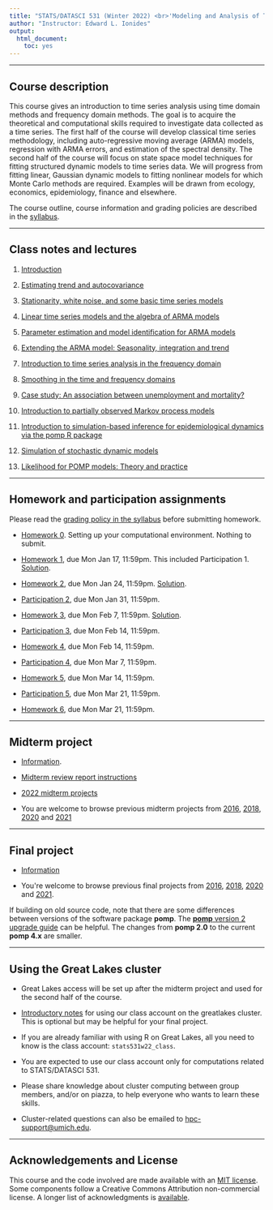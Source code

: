 ```yaml
---
title: "STATS/DATASCI 531 (Winter 2022) <br>'Modeling and Analysis of Time Series Data'"
author: "Instructor: Edward L. Ionides"
output:
  html_document:
    toc: yes
---
```


------

## Course description

This course gives an introduction to time series analysis using time domain methods and frequency domain methods. 
The goal is to acquire the theoretical and computational skills required to investigate data collected as a time series. 
The first half of the course will develop classical time series methodology, including auto-regressive moving average (ARMA) models, regression with ARMA errors, and estimation of the spectral density.
The second half of the course will focus on state space model techniques for fitting structured dynamic models to time series data. 
We will progress from fitting linear, Gaussian dynamic models to fitting nonlinear models for which Monte Carlo methods are required.
Examples will be drawn from ecology, economics, epidemiology, finance and elsewhere.

The course outline, course information and grading policies are described in the [syllabus](syllabus.html).

--------------

## Class notes and lectures

1. [Introduction](01/index.html)

2. [Estimating trend and autocovariance](02/index.html)

3. [Stationarity, white noise, and some basic time series models](03/index.html)

4. [Linear time series models and the algebra of ARMA models](04/index.html)

5. [Parameter estimation and model identification for ARMA models](05/index.html)

6. [Extending the ARMA model: Seasonality, integration and trend](06/index.html)

7. [Introduction to time series analysis in the frequency domain](07/index.html)

8. [Smoothing in the time and frequency domains](08/index.html)

9. [Case study: An association between unemployment and mortality?](09/index.html)

10. [Introduction to partially observed Markov process models](10/index.html)

11. [Introduction to simulation-based inference for epidemiological dynamics via the pomp R package](11/index.html)

12. [Simulation of stochastic dynamic models](12/index.html)

13. [Likelihood for POMP models: Theory and practice](13/index.html)

<!--

14. [Likelihood maximization for POMP models](14/index.html)

15. [A case study of polio including covariates, seasonality & over-dispersion](15/index.html)

16. [A case study of financial volatility and a POMP model with observations driving latent dynamics](16/index.html)

There are further POMP case studies, in a similar style, on [Ebola modeling](https://kingaa.github.io/sbied/ebola/index.html), [measles transmission](https://kingaa.github.io/sbied/measles/index.html), and [dynamic variation in the rate of human sexual contacts](https://kingaa.github.io/sbied/contacts/index.html).

-->

--------

## Homework and participation assignments

Please read the [grading policy in the syllabus](syllabus.html) before submitting homework.

* [Homework 0](hw00/hw00.html). Setting up your computational environment. Nothing to submit.

* [Homework 1](hw01/hw01.html), due Mon Jan 17, 11:59pm. This included Participation 1. 
[Solution](hw01/sol01.html).

* [Homework 2](hw02/hw02.html), due Mon Jan 24, 11:59pm.
[Solution](hw02/sol02.html).

* [Participation 2](participation/participation2.html), due Mon Jan 31, 11:59pm.

* [Homework 3](hw03/hw03.html), due Mon Feb 7, 11:59pm.
[Solution](hw03/sol03.html).

* [Participation 3](participation/participation3.html), due Mon Feb 14, 11:59pm.


* [Homework 4](hw04/hw04.html), due Mon Feb 14, 11:59pm.

* [Participation 4](participation/participation4.html), due Mon Mar 7, 11:59pm.

<!--

[Solution](hw04/sol04.html).
-->

* [Homework 5](hw05/hw05.html), due Mon Mar 14, 11:59pm.

* [Participation 5](participation/participation5.html), due Mon Mar 21, 11:59pm.

<!--

[Solution](hw05/sol05.html).
-->

* [Homework 6](hw06/hw06.html), due Mon Mar 21, 11:59pm. 

<!--

[Solution](hw06/sol06.html).

* [Homework 7](hw07/hw07.html), due Mon Apr 5, 11:50pm.
[Solution](hw07/sol07.html).

* There is no assigned homework for the last two weeks of the semester. You should work on your final project. The lectures for these weeks contain material that will be useful for your final projects. Also, you can optionally look at the exercises in the [notes for Chapter 15](https://kingaa.github.io/sbied/polio/notes.pdf) which have [worked solutions online](15/index.html).

-->

<!--

* [Homework 8](hw08/hw08.html), due 5pm on Mon Apr 13.
[Solution](hw08/sol08.html).
[slurm script](hw08/sol-3.bat).

-->

-------------------


## Midterm project




* [Information](midterm_project/midterm_project_info.html).

* [Midterm review report instructions](midterm_project/midterm_review.html)

* [2022 midterm projects](midterm_project/index.html)

* You are welcome to browse previous midterm projects from [2016](http://ionides.github.io/531w16/midterm_project/), [2018](http://ionides.github.io/531w18/midterm_project/), [2020](http://ionides.github.io/531w20/midterm_project/) and  [2021](http://ionides.github.io/531w21/midterm_project/) 


-------------

## Final project


* [Information](final_project/final_project_info.html)

<!--

* [2021 final projects](final_project/index.html)

-->

* You're welcome to browse previous final projects  from [2016](http://ionides.github.io/531w16/final_project/), [2018](http://ionides.github.io/531w18/final_project/), [2020](http://ionides.github.io/531w20/final_project/) and [2021](http://ionides.github.io/531w21/final_project/).

If building on old source code, note that there are some differences between versions of the software package **pomp**. The [**pomp** version 2 upgrade guide](https://kingaa.github.io/pomp/vignettes/upgrade_guide.html) can be helpful. The changes from **pomp 2.0** to the current **pomp 4.x** are smaller.


--------


## Using the Great Lakes cluster

* Great Lakes access will be set up after the midterm project and used for the second half of the course.

* [Introductory notes](greatlakes/index.html) for using our class account on the greatlakes cluster. This is optional but may be helpful for your final project.

* If you are already familiar with using R on Great Lakes, all you need to know is the class account: ```stats531w22_class```.

* You are expected to use our class account only for computations related to STATS/DATASCI 531.

* Please share knowledge about cluster computing between group members, and/or on piazza, to help everyone who wants to learn these skills.

* Cluster-related questions can also be emailed to hpc-support@umich.edu.


---------

## Acknowledgements and License

This course and the code involved are made available with an [MIT license](LICENSE).
Some components follow a Creative Commons Attribution non-commercial license.
A longer list of acknowledgments is [available](acknowledge.html).
